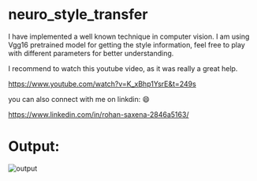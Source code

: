 # neuro_style_transfer
I have implemented a well known technique in computer vision.
I am using Vgg16 pretrained model for getting the style information, feel free to play with different parameters for better understanding.

I recommend to watch this youtube video, as it was really a great help.

https://www.youtube.com/watch?v=K_xBhp1YsrE&t=249s

you can also connect with me on linkdin: 😄

https://www.linkedin.com/in/rohan-saxena-2846a5163/

# Output:

![output](output.jpg)
